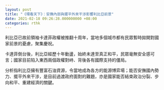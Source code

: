 ```yaml
---
layout: post
title: "《環看天下》：安撫內部與擺平外來干涉影響利比亞前景"
date: 2021-02-18 09:26:28.000000000 +08:00
categories: rthk
---
```


利比亞已故前領袖卡達菲政權被推翻十周年，當地多個城市都有民眾暫時拋開對國家前景的憂慮，聚集慶祝。

卡達菲倒台後，利比亞經歷十年動盪，始終未達至真正和平，民眾毫無安全感可言；國家目前陷入東西兩個政權對峙、背後各有國際支持的僵局。

分析指利比亞擁有豐富石油資源，令當地成為各方的能源博弈場；能否安撫國內勢力、擺平外來干涉，是目前過渡政府面對的難題，亦是國家能否結束政治分裂、步向和平、重建經濟的關鍵。
